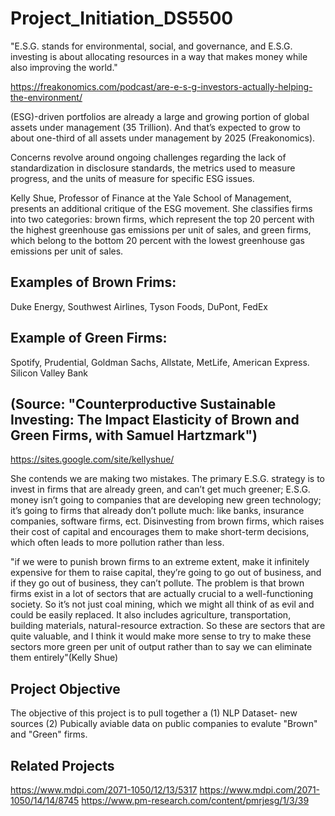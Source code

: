 # Project_Initiation_DS5500

"E.S.G. stands for environmental, social, and governance, and E.S.G. investing is about allocating resources in a way that makes money while also improving the world." 

https://freakonomics.com/podcast/are-e-s-g-investors-actually-helping-the-environment/

(ESG)-driven portfolios are already a large and growing portion of global assets under management (35 Trillion).  And that’s expected to grow to about one-third of all assets under management by 2025 (Freakonomics). 

Concerns revolve around ongoing challenges regarding the lack of standardization in disclosure standards, the metrics used to measure progress, and the units of measure for specific ESG issues. 

Kelly Shue, Professor of Finance at the Yale School of Management, presents an additional critique of the ESG movement. She classifies firms into two categories: brown firms, which represent the top 20 percent with the highest greenhouse gas emissions per unit of sales, and green firms, which belong to the bottom 20 percent with the lowest greenhouse gas emissions per unit of sales.

## Examples of Brown Frims:

Duke Energy, Southwest Airlines, Tyson Foods, DuPont, FedEx

## Example of Green Firms:

Spotify, Prudential, Goldman Sachs, Allstate, MetLife, American Express. Silicon Valley Bank 

## (Source: "Counterproductive Sustainable Investing: The Impact Elasticity of Brown and Green Firms, with Samuel Hartzmark") 
https://sites.google.com/site/kellyshue/

She contends we are making two mistakes. The primary E.S.G. strategy is to invest in firms that are already green, and can’t get much greener; E.S.G. money isn’t going to companies that are developing new green technology; it’s going to firms that already don’t pollute much: like banks, insurance companies, software firms, ect. Disinvesting from brown firms, which raises their cost of capital and encourages them to make short-term decisions, which often leads to more pollution rather than less.


"if we were to punish brown firms to an extreme extent, make it infinitely expensive for them to raise capital, they’re going to go out of business, and if they go out of business, they can’t pollute. The problem is that brown firms exist in a lot of sectors that are actually crucial to a well-functioning society. So it’s not just coal mining, which we might all think of as evil and could be easily replaced. It also includes agriculture, transportation, building materials, natural-resource extraction. So these are sectors that are quite valuable, and I think it would make more sense to try to make these sectors more green per unit of output rather than to say we can eliminate them entirely"(Kelly Shue) 

## Project Objective
The objective of this project is to pull together a (1) NLP Dataset- new sources (2) Pubically aviable data on public companies to evalute "Brown" and "Green" firms.

## Related Projects
https://www.mdpi.com/2071-1050/12/13/5317
https://www.mdpi.com/2071-1050/14/14/8745
https://www.pm-research.com/content/pmrjesg/1/3/39
